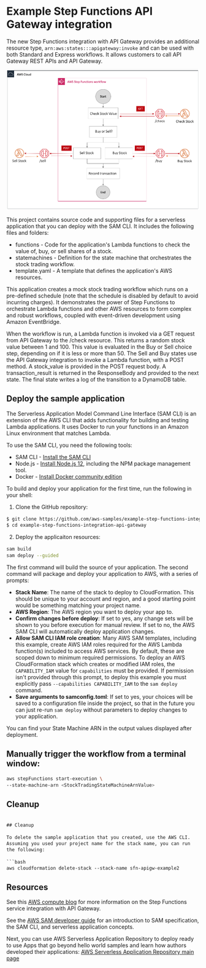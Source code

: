 # Example Step Functions API Gateway integration 

The new Step Functions integration with API Gateway provides an additional resource type, ` arn:aws:states:::apigateway:invoke ` and can be used with both Standard and Express workflows. It allows customers to call API Gateway REST APIs and API Gateway.

![API Gateway Step Fcuntions service integration](/repoResources/stateMachine.png)
 
This project contains source code and supporting files for a serverless application that you can deploy with the SAM CLI. It includes the following files and folders:

- functions - Code for the application's Lambda functions to check the value of, buy, or sell shares of a stock.
- statemachines - Definition for the state machine that orchestrates the stock trading workflow.
- template.yaml - A template that defines the application's AWS resources.

This application creates a mock stock trading workflow which runs on a pre-defined schedule (note that the schedule is disabled by default to avoid incurring charges). It demonstrates the power of Step Functions to orchestrate Lambda functions and other AWS resources to form complex and robust workflows, coupled with event-driven development using Amazon EventBridge.

When the workflow is run, a Lambda function is invoked via a GET request from API Gateway to the /check resource. This returns a random stock value between 1 and 100.  This value is evaluated in the Buy or Sell choice step, depending on if it is less or more than 50. The Sell and Buy states use the API Gateway integration to invoke a Lambda function, with a POST method. A stock_value is provided in the POST request body. A transaction_result is returned in the ResponseBody and provided to the next state. The final state writes a log of the transition to a DynamoDB table.

## Deploy the sample application

The Serverless Application Model Command Line Interface (SAM CLI) is an extension of the AWS CLI that adds functionality for building and testing Lambda applications. It uses Docker to run your functions in an Amazon Linux environment that matches Lambda.

To use the SAM CLI, you need the following tools:

* SAM CLI - [Install the SAM CLI](https://docs.aws.amazon.com/serverless-application-model/latest/developerguide/serverless-sam-cli-install.html)
* Node.js - [Install Node.js 12](https://nodejs.org/en/), including the NPM package management tool.
* Docker - [Install Docker community edition](https://hub.docker.com/search/?type=edition&offering=community)

To build and deploy your application for the first time, run the following in your shell:

1.	Clone the GitHub repository:
```bash
$ git clone https://github.com/aws-samples/example-step-functions-integration-api-gateway.git
$ cd example-step-functions-integration-api-gateway 
```

2.	Deploy the applicaiton resources:

```bash
sam build
sam deploy --guided
```

The first command will build the source of your application. The second command will package and deploy your application to AWS, with a series of prompts:

* **Stack Name**: The name of the stack to deploy to CloudFormation. This should be unique to your account and region, and a good starting point would be something matching your project name.
* **AWS Region**: The AWS region you want to deploy your app to.
* **Confirm changes before deploy**: If set to yes, any change sets will be shown to you before execution for manual review. If set to no, the AWS SAM CLI will automatically deploy application changes.
* **Allow SAM CLI IAM role creation**: Many AWS SAM templates, including this example, create AWS IAM roles required for the AWS Lambda function(s) included to access AWS services. By default, these are scoped down to minimum required permissions. To deploy an AWS CloudFormation stack which creates or modified IAM roles, the `CAPABILITY_IAM` value for `capabilities` must be provided. If permission isn't provided through this prompt, to deploy this example you must explicitly pass `--capabilities CAPABILITY_IAM` to the `sam deploy` command.
* **Save arguments to samconfig.toml**: If set to yes, your choices will be saved to a configuration file inside the project, so that in the future you can just re-run `sam deploy` without parameters to deploy changes to your application.

You can find your State Machine ARN in the output values displayed after deployment.

## Manually trigger the workflow from a terminal window:

``` bash
aws stepFunctions start-execution \
--state-machine-arn <StockTradingStateMachineArnValue>
```




## Cleanup
```

## Cleanup

To delete the sample application that you created, use the AWS CLI. Assuming you used your project name for the stack name, you can run the following:

```bash
aws cloudformation delete-stack --stack-name sfn-apigw-example2
```

## Resources

See this [AWS compute blog](https://docs.aws.amazon.com/serverless-application-model/latest/developerguide/what-is-sam.html) for more information on the Step Functions service integration with API Gateway.

See the [AWS SAM developer guide](https://docs.aws.amazon.com/serverless-application-model/latest/developerguide/what-is-sam.html) for an introduction to SAM specification, the SAM CLI, and serverless application concepts.

Next, you can use AWS Serverless Application Repository to deploy ready to use Apps that go beyond hello world samples and learn how authors developed their applications: [AWS Serverless Application Repository main page](https://aws.amazon.com/serverless/serverlessrepo/)
